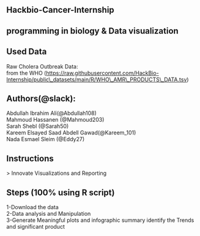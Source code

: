 ## Hackbio-Cancer-Internship

## programming in biology & Data visualization

## Used Data

Raw Cholera Outbreak Data:  
 from  the WHO (https://raw.githubusercontent.com/HackBio-Internship/public\_datasets/main/R/WHO\_AMR\_PRODUCTS\_DATA.tsv)

## Authors(@slack):

Abdullah Ibrahim Ali(@Abdullah108)  
Mahmoud Hassanen (@Mahmoud203)  
Sarah Shebl (@Sarah50)  
Kareem Elsayed Saad Abdell Gawad(@Kareem\_101)  
Nada Esmael Sleim (@Eddy27)

## Instructions

\> Innovate Visualizations and Reporting

## Steps (100% using R script)

1-Download the data   
2-Data analysis and Manipulation  
3-Generate Meaningful plots and infographic summary identify the Trends and significant product

